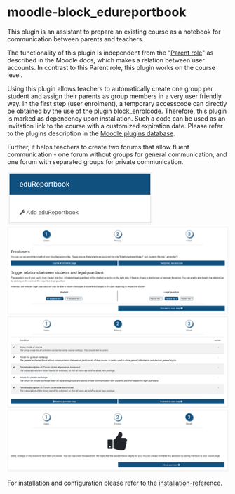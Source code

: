 # moodle-block_edureportbook

This plugin is an assistant to prepare an existing course as a notebook for communication between parents and teachers.

The functionality of this plugin is independent from the "[Parent role](https://docs.moodle.org/311/en/Parent_role)" as described in the Moodle docs, which makes a relation between user accounts. In contrast to this Parent role, this plugin works on the course level.

Using this plugin allows teachers to automatically create one group per student and assign their parents as group members in a very user friendly way. In the first step (user enrolment), a temporary accesscode can directly be obtained by the use of the plugin block_enrolcode. Therefore, this plugin is marked as dependency upon installation. Such a code can be used as an invitation link to the course with a customized expiration date. Please refer to the plugins description in the [Moodle plugins database](https://moodle.org/plugins/block_enrolcode/).

Further, it helps teachers to create two forums that allow fluent communication - one forum without groups for general communication, and one forum with separated groups for private communication.

![The block](doc/img/01_block.png)
![Setting relations](doc/img/02_relations.png)
![Groupmode](doc/img/03_privacy.png)
![Finish](doc/img/04_finish.png)

For installation and configuration please refer to the
[installation-reference](doc/installation.md).
